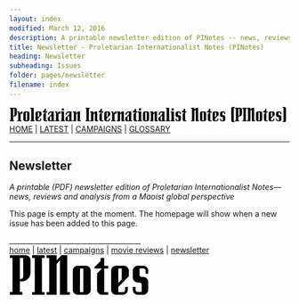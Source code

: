 ```yaml
---
layout: index
modified: March 12, 2016
description: A printable newsletter edition of PINotes -- news, reviews and analysis from a Maoist global perspective
title: Newsletter - Proletarian Internationalist Notes (PINotes)
heading: Newsletter
subheading: Issues 
folder: pages/newsletter
filename: index
---
```

<div class="hide"><p id="banner-md"><a href="../../index.md"><img src="../../_layouts/images/banner_small_600.png" alt="Proletarian Internationalist Notes (PINotes)" /></a><br /><a href="../../index.md">HOME</a> | <a href="../../pages/latest.md">LATEST</a> | <a href="../../pages/agitation/index.md">CAMPAIGNS</a> | <a href="../../pages/glossary/index.md">GLOSSARY</a></p><hr /><h2>Newsletter</h2></div><p><i>A printable (PDF) newsletter edition of Proletarian Internationalist Notes&mdash;news, reviews and analysis from a Maoist global perspective</i></p><div class="hide"></div>

This page is empty at the moment. The homepage will show when a new issue has been added to this page.

<div class="hide"></div><div class="hide"><p>_____________________________________<br /><a href="../../index.md">home</a> | <a href="../../pages/latest.md">latest</a> | <a href="../../pages/agitation/index.md">campaigns</a> | <a href="../../reviews/movies/index.md">movie reviews</a> | <a href="../../pages/newsletter/index.md">newsletter</a><br /><a href="../../index.md"><img src="../../_layouts/images/logo_250.png" alt="PINotes" /></a></p></div>
